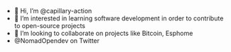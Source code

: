- 👋 Hi, I’m @capillary-action
- 👀 I’m interested in learning software development in order to contribute to open-source projects
- 💞️ I’m looking to collaborate on projects like Bitcoin, Esphome 
- @NomadOpendev on Twitter

<!---
capillary-action/capillary-action is a ✨ special ✨ repository because its `README.md` (this file) appears on your GitHub profile.
You can click the Preview link to take a look at your changes.
--->
